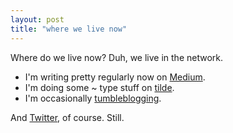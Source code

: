```yaml
---
layout: post
title: "where we live now"
---
```


Where do we live now? Duh, we live in the network. 

* I'm writing pretty regularly now on <a href="http://medium.com/@sippey">Medium</a>.
* I'm doing some ~ type stuff on <a href="http://tilde.club/~sippey">tilde</a>.
* I'm occasionally <a href="http://etc.sippey.com/">tumbleblogging</a>.

And <a href="http://twitter.com/sippey">Twitter</a>, of course. Still.
